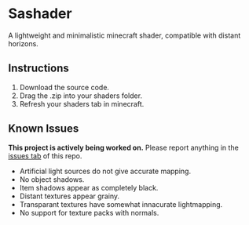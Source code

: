 # Sashader
A lightweight and minimalistic minecraft shader, compatible with distant horizons.

## Instructions
1. Download the source code.
2. Drag the .zip into your shaders folder.
3. Refresh your shaders tab in minecraft.

## Known Issues
**This project is actively being worked on.** Please report anything in the [issues tab](https://github.com/rccts/sashader/issues/new) of this repo.
- Artificial light sources do not give accurate mapping.
- No object shadows.
- Item shadows appear as completely black.
- Distant textures appear grainy.
- Transparant textures have somewhat innacurate lightmapping.
- No support for texture packs with normals.
